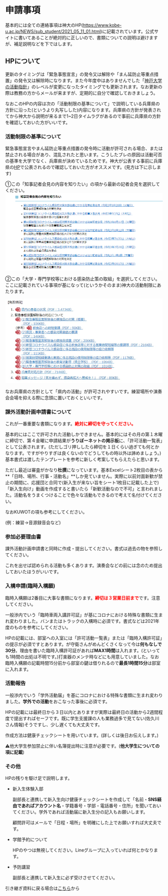 # 申請事項

基本的には全ての連絡事項は神大のHP(https://www.kobe-u.ac.jp/NEWS/sub_student/2021_05_11_01.html)に記載されています。公式サイトに書いてあることが絶対的に正しいので、書類についての説明は避けますが、補足説明などを下ではします。



## HPについて

更新のタイミングは「緊急事態宣言」の発令又は解除や「まん延防止等重点措置」の発令又は解除時になります。また今年度中はありませんでした「[神戸大学の活動指針](https://www.kobe-u.ac.jp/NEWS/info/2020_01_29_01.html)」のレベルが変更になったタイミングでも更新されます。なお更新の際は教務の方からメールが来ますが、定期的に自分で確認しておきましょう。

なおこのHPの内容は次の「活動制限の基準について」で説明している兵庫県の方針に沿った(というより丸写しした)内容になります。兵庫県の方針が発表されてから神大から説明が来るまで1~2日タイムラグがあるので事前に兵庫県の方針を確認しておいた方がいいです。



### 活動制限の基準について

緊急事態宣言やまん延防止等重点措置の発令時に活動が許可される場合、または禁止される場合があり、混乱されたと思います。こうしたブレの原因は活動可否の基準を大学でなく、兵庫県が決めているためです。神大が公表する事前に兵庫県の[HP](https://web.pref.hyogo.lg.jp/kk03/corona/corona_info.html#yousei)で公表されるので確認しておいた方がオススメです。(見方は下に示します)

①この「知事記者会見の内容を知りたい」の項から最新の記者会見を選択してください。![image-20211009193507203.png](https://github.com/KUWO-git/covid/blob/main/%E7%94%B3%E8%AB%8B%E4%BA%8B%E9%A0%85/image-20211009193507203.png?raw=true)



②この「大学・専門学校等における感染防止策の取組」を選択してください。ここに記載されている事項が基になって(というかそのまま)神大の活動制限にあたります。

![Web キャプチャ_9-10-2021_194058_web.pref.hyogo.lg.jp.jpeg](https://github.com/KUWO-git/covid/blob/main/%E7%94%B3%E8%AB%8B%E4%BA%8B%E9%A0%85/Web%20%E3%82%AD%E3%83%A3%E3%83%97%E3%83%81%E3%83%A3_9-10-2021_194058_web.pref.hyogo.lg.jp.jpeg?raw=true)

なお兵庫県の方針として「県内の活動」が許可されやすいです。練習場所や演奏会会場を抑える際に念頭に置いておくといいです。

### 課外活動計画申請書について

これが一番重要な書類になります。<font color ="red">**絶対に締切を守ってください。**</font>

基本的にはここで許可された活動しかできません。基本的にはその月の第１木曜に締切で、第４金曜に申請結果が**うりぼーネットの掲示板**に、「許可活動一覧表」として公表されます。(ただしゴリ押ししたら締切を１日くらい過ぎても何とかなります。ですがやりすぎは良くないのでどうしてもの時以外は諦めましょう。)基本書式は渡したテンプレートを参考に新しく考案してもらえたらと思います。

ただし最近は審査がかなり**杜撰**になっています。基本Excelシート2枚目の表から**「日時、場所、行事・活動名」**しか見ていません。実際に以前対面新歓が禁止の期間に、応援団と合同で(新入生が来ない旨をシート1枚目に記載した上で)「新入生向け」動画を作成すると書いたら「新歓活動なので不可」と言われました。活動名をうまくつけることで色々な活動もできるので考えて名付けてください。

なおKUWOTの項も参考にしてください。

(例：練習→音源録音会など)

### 参加必要理由書

課外活動計画申請書と同時に作成・提出してください。書式は過去の物を参照してください。

これを出せば認められる活動も多くあります。演奏会などの前には念のため提出しておいたほうがいいです。

### 入構申請(臨時入構願)

臨時入構願は2番目に大事な書類になります。<font color="red">**締切は３営業日前まで**</font>です。注意してください。

一般渉内でいう「臨時車両入講許可証」が基にコロナにおける特殊な書類に生まれ変わりました。バンまたはトラックの入構時に必須です。書式などは2021年度のものを参考にしてください。

HPの記載には、部室への入室には「許可活動一覧表」または「臨時入構許可証」の提示が必須ですとあります。が守衛さんがめんどくさくなって今は**何もなしで30分**。理由を書いた臨時入構許可証があれば**MAX1時間**は入れます。(といっても1時間の出処は不明です。)打楽器のメンテ時などにも用意していました。なお臨時入構願の記載時間15分前から部室の鍵は借りれるので**最長1時間15分**は部室に入れます。

### 活動報告

一般渉内でいう「学外活動届」を基にコロナにおける特殊な書類に生まれ変わりました。**学外での活動**をおこなった事後に必須です。

HPの記載には最終日から３日以内とありますが実際は最終日の活動から2週間程度で提出すればセーフです。既に学生支援課の人も業務過多で見てない(佐久川さん情報)そうですし、少し遅くても大丈夫です。

作成方法は健康チェックシートを用いています。(詳しくは後日お伝えします。)

⚠他大学生参加禁止に伴い名簿提出時に注意が必要です。(**他大学生についての項に記載**)

### その他

HPの残りを駆け足で説明します。

- 新入生体験入部

  副部長と連携して新入生向け健康チェックシートを作成して「名前・**SNS経由であればアカウント名**・学籍番号・学部・電話番号・住所」を聞いておいてください。学外であれば活動届に新入生分の記入もお願いします。

  顧問許可はメールで「日程・場所」を明確にした上でお願いすれば大丈夫です。

- 学館予約について

  HPのやつは無視してください。Lineグループに入っていれば何とかなります。

- 予防講習

  副部長と連携して新入生に必ず受けさせてください。



引き継ぎ資料に戻る場合は[こちら](https://kuwo-git.github.io/covid/)から





